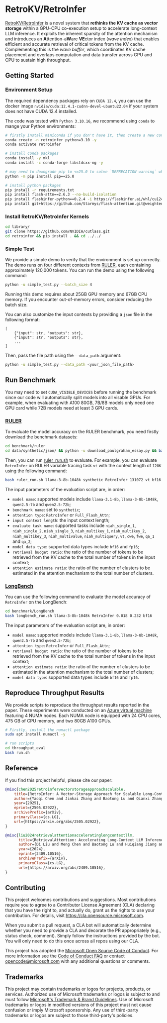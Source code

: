 # RetroKV/RetroInfer

[RetroKV/RetroInfer](https://arxiv.org/pdf/2505.02922) is a novel system that **rethinks the KV cache as vector storage** within a GPU–CPU co-execution setup to accelerate long-context LLM inference. It exploits the inherent sparsity of the attention mechanism and introduces an **A**ttention-a**W**are **VE**ctor index (*wave index*) that enables efficient and accurate retrieval of critical tokens from the KV cache. Complementing this is the *wave buffer*, which coordinates KV cache placement and overlaps computation and data transfer across GPU and CPU to sustain high throughput.

## Getting Started

### Environment Setup
The required dependency packages rely on `CUDA 12.4`, you can use the docker image `nvidia/cuda:12.4.1-cudnn-devel-ubuntu22.04` if your system does not have CUDA 12.4 installed.

The code was tested with `Python 3.10.16`, we recommend using `conda` to mange your Python environments:
```bash
# firstly install miniconda if you don't have it, then create a new conda environment:
conda create -n retroinfer python=3.10 -y
conda activate retroinfer 

# install conda packages
conda install -y mkl
conda install -c conda-forge libstdcxx-ng -y

# may need to downgrade pip to <=25.0 to solve `DEPRECATION warning` when using `pip install .` to install kernels
python -m pip install pip==25.0

# install python packages
pip install -r requirements.txt
pip install flash-attn==2.6.3 --no-build-isolation
pip install flashinfer-python==0.2.4 -i https://flashinfer.ai/whl/cu124/torch2.5/
pip install git+https://github.com/Starmys/flash-attention.git@weighted
```

### Install RetroKV/RetroInfer Kernels
```bash
cd library/
git clone https://github.com/NVIDIA/cutlass.git
cd retroinfer && pip install . && cd ../../
```

### Simple Test
We provide a simple demo to verify that the environment is set up correctly. The demo runs on four different contexts from [RULER](https://github.com/NVIDIA/RULER), each containing approximately 120,000 tokens. You can run the demo using the following command:
```bash
python -u simple_test.py --batch_size 4
```
Running this demo requires about 25GB GPU memory and 67GB CPU memory. If you encounter out-of-memory errors, consider reducing the batch size.

You can also customize the input contexts by providing a `json` file in the following format:
```
[
    {"input": str, "outputs": str}, 
    {"input": str, "outputs": str},
    ...
]
``` 
Then, pass the file path using the `--data_path` argument:
```bash
python -u simple_test.py --data_path <your_json_file_path>
```

## Run Benchmark

You may need to set `CUDA_VISIBLE_DEVICES` before running the benchmark since our code will automatically split models into all visable GPUs. For example, when evaluating with A100 80GB, 7B/8B models only need one GPU card while 72B models need at least 3 GPU cards. 

### [RULER](https://github.com/NVIDIA/RULER)
To evaluate the model accuracy on the RULER benchmark, you need firstly download the benchmark datasets:
```bash
cd benchmark/ruler
cd data/synthetic/json/ && python -u download_paulgraham_essay.py && bash download_qa_dataset.sh && cd ../../../
```
Then, you can run [ruler_run.sh](benchmark/ruler/ruler_run.sh) to evaluate.
For example, you can evaluate `RetroInfer` on RULER variable tracing task `vt` with the context length of `128K` using the following command:
```bash
bash ruler_run.sh llama-3-8b-1048k synthetic RetroInfer 131072 vt bf16 0.018 0.232
```
The input parameters of the evaluation script are, in order:
- `model name`: supported models include `llama-3.1-8b`, `llama-3-8b-1048k`, `qwen2.5-7b` and `qwen2.5-72b`;
- `benchmark name`: set to `synthetic`;
- `attention type`: `RetroInfer` or `Full_Flash_Attn`;
- `input context length`: the input context length;
- `evaluate task name`: supported tasks include `niah_single_1`, `niah_single_2`, `niah_single_3`, `niah_multikey_1`, `niah_multikey_2`, `niah_multikey_3`, `niah_multivalue`, `niah_multiquery`, `vt`, `cwe`, `fwe`, `qa_1` and `qa_2`;
- `model data type`: supported data types include `bf16` and `fp16`;
- `retrieval budget ratio`: the ratio of the number of tokens to be retrieved from the KV cache to the total number of tokens in the input context;
- `attention estimate ratio`: the ratio of the number of clusters to be estimated in the attention mechanism to the total number of clusters.

### [LongBench](https://github.com/THUDM/LongBench)
You can use the following command to evaluate the model accuracy of `RetroInfer` on the LongBench:
```bash
cd benchmark/LongBench
bash longbench_run.sh llama-3-8b-1048k RetroInfer 0.018 0.232 bf16
```
The input parameters of the evaluation script are, in order:
- `model name`: supported models include `llama-3.1-8b`, `llama-3-8b-1048k`, `qwen2.5-7b` and `qwen2.5-72b`;
- `attention type`: `RetroInfer` or `Full_Flash_Attn`;
- `retrieval budget ratio`: the ratio of the number of tokens to be retrieved from the KV cache to the total number of tokens in the input context;
- `attention estimate ratio`: the ratio of the number of clusters to be estimated in the attention mechanism to the total number of clusters;
- `model data type`: supported data types include `bf16` and `fp16`.

## Reproduce Throughput Results
We provide scripts to reproduce the throughput results reported in the paper. These experiments were conducted on an [Azure virtual machine](https://learn.microsoft.com/en-us/azure/virtual-machines/sizes/gpu-accelerated/ndma100v4-series?tabs=sizebasic) featuring 4 NUMA nodes. Each NUMA node is equipped with 24 CPU cores, 475 GB of CPU memory, and two 80GB A100 GPUs.
```bash
# Firstly, install the numactl package
sudo apt install numactl -y

# run scripts
cd throughput_eval
bash run.sh
```

## Reference

If you find this project helpful, please cite our paper:
```bibtex
@misc{chen2025retroinfervectorstorageapproachscalable,
    title={RetroInfer: A Vector-Storage Approach for Scalable Long-Context LLM Inference}, 
    author={Yaoqi Chen and Jinkai Zhang and Baotong Lu and Qianxi Zhang and Chengruidong Zhang and Jingjia Luo and Di Liu and Huiqiang Jiang and Qi Chen and Jing Liu and Bailu Ding and Xiao Yan and Jiawei Jiang and Chen Chen and Mingxing Zhang and Yuqing Yang and Fan Yang and Mao Yang},
    year={2025},
    eprint={2505.02922},
    archivePrefix={arXiv},
    primaryClass={cs.LG},
    url={https://arxiv.org/abs/2505.02922}, 
}

@misc{liu2024retrievalattentionacceleratinglongcontextllm,
      title={RetrievalAttention: Accelerating Long-Context LLM Inference via Vector Retrieval}, 
      author={Di Liu and Meng Chen and Baotong Lu and Huiqiang Jiang and Zhenhua Han and Qianxi Zhang and Qi Chen and Chengruidong Zhang and Bailu Ding and Kai Zhang and Chen Chen and Fan Yang and Yuqing Yang and Lili Qiu},
      year={2024},
      eprint={2409.10516},
      archivePrefix={arXiv},
      primaryClass={cs.LG},
      url={https://arxiv.org/abs/2409.10516}, 
}
```

## Contributing

This project welcomes contributions and suggestions.  Most contributions require you to agree to a
Contributor License Agreement (CLA) declaring that you have the right to, and actually do, grant us
the rights to use your contribution. For details, visit https://cla.opensource.microsoft.com.

When you submit a pull request, a CLA bot will automatically determine whether you need to provide
a CLA and decorate the PR appropriately (e.g., status check, comment). Simply follow the instructions
provided by the bot. You will only need to do this once across all repos using our CLA.

This project has adopted the [Microsoft Open Source Code of Conduct](https://opensource.microsoft.com/codeofconduct/).
For more information see the [Code of Conduct FAQ](https://opensource.microsoft.com/codeofconduct/faq/) or
contact [opencode@microsoft.com](mailto:opencode@microsoft.com) with any additional questions or comments.

## Trademarks

This project may contain trademarks or logos for projects, products, or services. Authorized use of Microsoft 
trademarks or logos is subject to and must follow 
[Microsoft's Trademark & Brand Guidelines](https://www.microsoft.com/en-us/legal/intellectualproperty/trademarks/usage/general).
Use of Microsoft trademarks or logos in modified versions of this project must not cause confusion or imply Microsoft sponsorship.
Any use of third-party trademarks or logos are subject to those third-party's policies.
